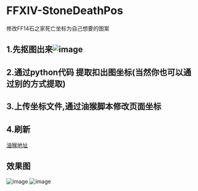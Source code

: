 # FFXIV-StoneDeathPos
修改FF14石之家死亡坐标为自己想要的图案

## 1.先抠图出来![image](https://github.com/user-attachments/assets/593fa510-fc21-4155-9889-5edd8612d4af)

## 2.通过python代码  提取扣出图坐标(当然你也可以通过别的方式提取)  

## 3.上传坐标文件,通过油猴脚本修改页面坐标

## 4.刷新

[油猴地址](https://greasyfork.org/zh-CN/scripts/527193-%E6%9B%BF%E6%8D%A2api%E8%BF%94%E5%9B%9E%E5%9D%90%E6%A0%87-%E6%94%AF%E6%8C%81%E4%B8%8A%E4%BC%A0txt%E5%9D%90%E6%A0%87%E6%96%87%E4%BB%B6%E5%B9%B6%E6%8C%81%E4%B9%85%E5%8C%96)

## 效果图

![image](https://github.com/user-attachments/assets/4e62743e-b6bf-4f04-930e-9e3e580b6c11)
![image](https://github.com/user-attachments/assets/bc0015df-786a-4240-a4d9-a9e219ed4724)

